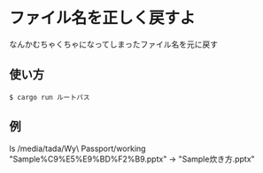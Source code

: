 # ファイル名を正しく戻すよ

なんかむちゃくちゃになってしまったファイル名を元に戻す

## 使い方
```
$ cargo run ルートパス
```

## 例
ls /media/tada/Wy\ Passport/working
"Sample%C9%E5%E9%BD%F2%B9.pptx" -> "Sample炊き方.pptx"
